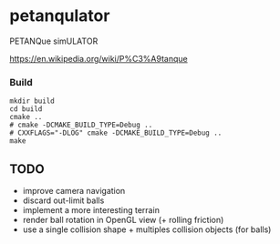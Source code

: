# petanqulator
PETANQue simULATOR

https://en.wikipedia.org/wiki/P%C3%A9tanque

### Build ###
```
mkdir build
cd build
cmake ..
# cmake -DCMAKE_BUILD_TYPE=Debug ..
# CXXFLAGS="-DLOG" cmake -DCMAKE_BUILD_TYPE=Debug ..
make 
```

## TODO
- improve camera navigation
- discard out-limit balls
- implement a more interesting terrain
- render ball rotation in OpenGL view (+ rolling friction)
- use a single collision shape + multiples collision objects (for balls)

